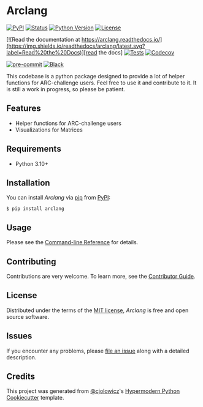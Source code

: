 # Arclang

[![PyPI](https://img.shields.io/pypi/v/arclang.svg)][pypi_]
[![Status](https://img.shields.io/pypi/status/arclang.svg)][status]
[![Python Version](https://img.shields.io/pypi/pyversions/arclang)][python version]
[![License](https://img.shields.io/pypi/l/arclang)][license]

[![Read the documentation at https://arclang.readthedocs.io/](https://img.shields.io/readthedocs/arclang/latest.svg?label=Read%20the%20Docs)][read the docs]
[![Tests](https://github.com/saisurbehera/arclang/workflows/Tests/badge.svg)][tests]
[![Codecov](https://codecov.io/gh/saisurbehera/arclang/branch/main/graph/badge.svg)][codecov]

[![pre-commit](https://img.shields.io/badge/pre--commit-enabled-brightgreen?logo=pre-commit&logoColor=white)][pre-commit]
[![Black](https://img.shields.io/badge/code%20style-black-000000.svg)][black]

[pypi_]: https://pypi.org/project/arclang/
[status]: https://pypi.org/project/arclang/
[python version]: https://pypi.org/project/arclang
[read the docs]: https://arclang.readthedocs.io/
[tests]: https://github.com/saisurbehera/arclang/actions?workflow=Tests
[codecov]: https://app.codecov.io/gh/saisurbehera/arclang
[pre-commit]: https://github.com/pre-commit/pre-commit
[black]: https://github.com/psf/black

This codebase is a python package designed to provide a lot of helper functions for ARC-challenge users. Feel free to use it and contribute to it. It is still a work in progress, so please be patient.

## Features

- Helper functions for ARC-challenge users
- Visualizations for Matrices

## Requirements

- Python 3.10+

## Installation

You can install _Arclang_ via [pip] from [PyPI]:

```console
$ pip install arclang
```

## Usage

Please see the [Command-line Reference] for details.

## Contributing

Contributions are very welcome.
To learn more, see the [Contributor Guide].

## License

Distributed under the terms of the [MIT license][license],
_Arclang_ is free and open source software.

## Issues

If you encounter any problems,
please [file an issue] along with a detailed description.

## Credits

This project was generated from [@cjolowicz]'s [Hypermodern Python Cookiecutter] template.

[@cjolowicz]: https://github.com/cjolowicz
[pypi]: https://pypi.org/
[hypermodern python cookiecutter]: https://github.com/cjolowicz/cookiecutter-hypermodern-python
[file an issue]: https://github.com/saisurbehera/arclang/issues
[pip]: https://pip.pypa.io/

<!-- github-only -->

[license]: https://github.com/saisurbehera/arclang/blob/main/LICENSE
[contributor guide]: https://github.com/saisurbehera/arclang/blob/main/CONTRIBUTING.md
[command-line reference]: https://arclang.readthedocs.io/en/latest/usage.html
